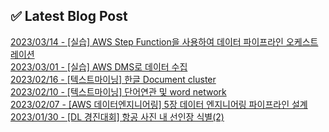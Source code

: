 
## ✅ Latest Blog Post

[2023/03/14 - [실습] AWS Step Function을 사용하여 데이터 파이프라인 오케스트레이션](https://mjrecord.tistory.com/34) <br/>
[2023/03/01 - [실습] AWS DMS로 데이터 수집](https://mjrecord.tistory.com/33) <br/>
[2023/02/16 - [텍스트마이닝] 한글 Document cluster](https://mjrecord.tistory.com/32) <br/>
[2023/02/10 - [텍스트마이닝] 단어연관 및 word network](https://mjrecord.tistory.com/31) <br/>
[2023/02/07 - [AWS 데이터엔지니어링] 5장 데이터 엔지니어링 파이프라인 설계](https://mjrecord.tistory.com/30) <br/>
[2023/01/30 - [DL 경진대회] 항공 사진 내 선인장 식별(2)](https://mjrecord.tistory.com/29) <br/>
